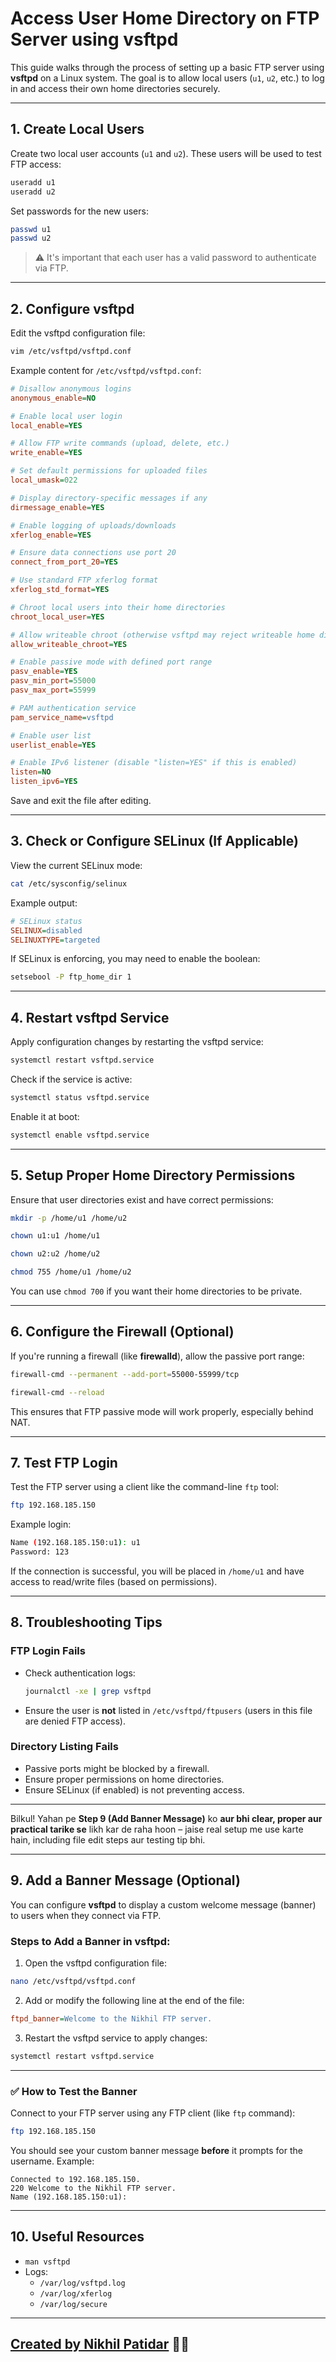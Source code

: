 
# Access User Home Directory on FTP Server using vsftpd

This guide walks through the process of setting up a basic FTP server using **vsftpd** on a Linux system. The goal is to allow local users (`u1`, `u2`, etc.) to log in and access their own home directories securely.

---

## 1. Create Local Users

Create two local user accounts (`u1` and `u2`). These users will be used to test FTP access:

```bash
useradd u1
useradd u2
```

Set passwords for the new users:

```bash
passwd u1
passwd u2
```

> ⚠️ It's important that each user has a valid password to authenticate via FTP.

---

## 2. Configure vsftpd

Edit the vsftpd configuration file:

```bash
vim /etc/vsftpd/vsftpd.conf
```

Example content for `/etc/vsftpd/vsftpd.conf`:

```ini
# Disallow anonymous logins
anonymous_enable=NO

# Enable local user login
local_enable=YES

# Allow FTP write commands (upload, delete, etc.)
write_enable=YES

# Set default permissions for uploaded files
local_umask=022

# Display directory-specific messages if any
dirmessage_enable=YES

# Enable logging of uploads/downloads
xferlog_enable=YES

# Ensure data connections use port 20
connect_from_port_20=YES

# Use standard FTP xferlog format
xferlog_std_format=YES

# Chroot local users into their home directories
chroot_local_user=YES

# Allow writeable chroot (otherwise vsftpd may reject writeable home dirs)
allow_writeable_chroot=YES

# Enable passive mode with defined port range
pasv_enable=YES
pasv_min_port=55000
pasv_max_port=55999

# PAM authentication service
pam_service_name=vsftpd

# Enable user list
userlist_enable=YES

# Enable IPv6 listener (disable "listen=YES" if this is enabled)
listen=NO
listen_ipv6=YES
```

Save and exit the file after editing.

---

## 3. Check or Configure SELinux (If Applicable)

View the current SELinux mode:

```bash
cat /etc/sysconfig/selinux
```

Example output:

```ini
# SELinux status
SELINUX=disabled
SELINUXTYPE=targeted
```

If SELinux is enforcing, you may need to enable the boolean:

```bash
setsebool -P ftp_home_dir 1
```

---

## 4. Restart vsftpd Service

Apply configuration changes by restarting the vsftpd service:

```bash
systemctl restart vsftpd.service
```

Check if the service is active:

```bash
systemctl status vsftpd.service
```

Enable it at boot:

```bash
systemctl enable vsftpd.service
```

---

## 5. Setup Proper Home Directory Permissions

Ensure that user directories exist and have correct permissions:

```bash
mkdir -p /home/u1 /home/u2
```
```bash
chown u1:u1 /home/u1
```
```bash
chown u2:u2 /home/u2
```
```bash
chmod 755 /home/u1 /home/u2
```

You can use `chmod 700` if you want their home directories to be private.

---

## 6. Configure the Firewall (Optional)

If you're running a firewall (like **firewalld**), allow the passive port range:

```bash
firewall-cmd --permanent --add-port=55000-55999/tcp
```
```bash
firewall-cmd --reload
```

This ensures that FTP passive mode will work properly, especially behind NAT.

---

## 7. Test FTP Login

Test the FTP server using a client like the command-line `ftp` tool:

```bash
ftp 192.168.185.150
```

Example login:

```bash
Name (192.168.185.150:u1): u1
Password: 123
```

If the connection is successful, you will be placed in `/home/u1` and have access to read/write files (based on permissions).

---

## 8. Troubleshooting Tips

### FTP Login Fails

- Check authentication logs:

  ```bash
  journalctl -xe | grep vsftpd
  ```

- Ensure the user is **not** listed in `/etc/vsftpd/ftpusers` (users in this file are denied FTP access).

### Directory Listing Fails

- Passive ports might be blocked by a firewall.
- Ensure proper permissions on home directories.
- Ensure SELinux (if enabled) is not preventing access.

---

Bilkul! Yahan pe **Step 9 (Add Banner Message)** ko **aur bhi clear, proper aur practical tarike se** likh kar de raha hoon – jaise real setup me use karte hain, including file edit steps aur testing tip bhi.

---

## 9. Add a Banner Message (Optional)

You can configure **vsftpd** to display a custom welcome message (banner) to users when they connect via FTP.

### Steps to Add a Banner in vsftpd:

1. Open the vsftpd configuration file:

```bash
nano /etc/vsftpd/vsftpd.conf
```

2. Add or modify the following line at the end of the file:

```ini
ftpd_banner=Welcome to the Nikhil FTP server.
```

3. Restart the vsftpd service to apply changes:

```bash
systemctl restart vsftpd.service
```

---

### ✅ How to Test the Banner

Connect to your FTP server using any FTP client (like `ftp` command):

```bash
ftp 192.168.185.150
```

You should see your custom banner message **before** it prompts for the username. Example:

```text
Connected to 192.168.185.150.
220 Welcome to the Nikhil FTP server.
Name (192.168.185.150:u1):
```

---

## 10. Useful Resources

- `man vsftpd`
- Logs:
  - `/var/log/vsftpd.log`
  - `/var/log/xferlog`
  - `/var/log/secure`

---
[**Created by Nikhil Patidar**](https://github.com/nikhilpatidar01?new_signup=true) 🚀✨
---

